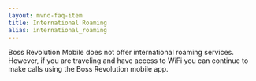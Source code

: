 ```yaml
---
layout: mvno-faq-item
title: International Roaming
alias: international_roaming
---
```


Boss Revolution Mobile does not offer international roaming services.  However, if you are traveling and have access to WiFi you can continue to make calls using the Boss Revolution mobile app.

